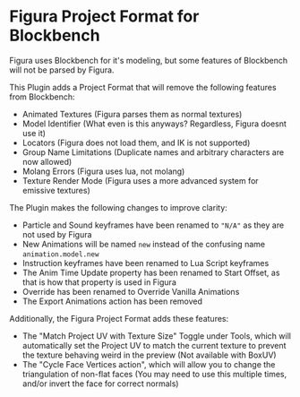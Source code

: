 # Figura Project Format for Blockbench
Figura uses Blockbench for it's modeling, but some features of Blockbench will not be parsed by Figura.

This Plugin adds a Project Format that will remove the following features from Blockbench:
* Animated Textures (Figura parses them as normal textures)
* Model Identifier (What even is this anyways? Regardless, Figura doesnt use it)
* Locators (Figura does not load them, and IK is not supported)
* Group Name Limitations (Duplicate names and arbitrary characters are now allowed)
* Molang Errors (Figura uses lua, not molang)
* Texture Render Mode (Figura uses a more advanced system for emissive textures)

The Plugin makes the following changes to improve clarity:
* Particle and Sound keyframes have been renamed to `"N/A"` as they are not used by Figura
* New Animations will be named `new` instead of the confusing name `animation.model.new`
* Instruction keyframes have been renamed to Lua Script keyframes
* The Anim Time Update property has been renamed to Start Offset, as that is how that property is used in Figura
* Override has been renamed to Override Vanilla Animations
* The Export Animations action has been removed

Additionally, the Figura Project Format adds these features:
* The "Match Project UV with Texture Size" Toggle under Tools, which will automatically set the Project UV to match the current texture to prevent the texture behaving weird in the preview (Not available with BoxUV)
* The "Cycle Face Vertices action", which will allow you to change the triangulation of non-flat faces (You may need to use this multiple times, and/or invert the face for correct normals)